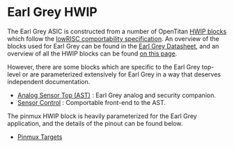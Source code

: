 # Earl Grey HWIP

The Earl Grey ASIC is constructed from a number of OpenTitan [HWIP blocks](../../../ip/README.md) which follow the [lowRISC comportability specification](../../../../doc/contributing/hw/comportability/README.md).
An overview of the blocks used for Earl Grey can be found in the [Earl Grey Datasheet](../datasheet.md), and an overview of all the HWIP blocks can be found [on this page](../../../ip/README.md).

However, there are some blocks which are specific to the Earl Grey top-level or are parameterized extensively for Earl Grey in a way that deserves independent documentation.

- [Analog Sensor Top (AST)](../../ip/ast/README.md) : Earl Grey analog and security companion.
- [Sensor Control](../../ip/sensor_ctrl/README.md) : Comportable front-end to the AST.

The pinmux HWIP block is heavily parameterized for the Earl Grey application, and the details of the pinout can be found below.
- [Pinmux Targets](../../ip/pinmux/doc/autogen/targets.md)
